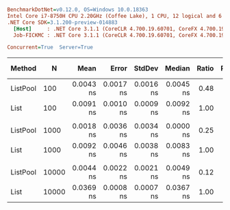 ``` ini

BenchmarkDotNet=v0.12.0, OS=Windows 10.0.18363
Intel Core i7-8750H CPU 2.20GHz (Coffee Lake), 1 CPU, 12 logical and 6 physical cores
.NET Core SDK=3.1.200-preview-014883
  [Host]     : .NET Core 3.1.1 (CoreCLR 4.700.19.60701, CoreFX 4.700.19.60801), X64 RyuJIT
  Job-FICKMC : .NET Core 3.1.1 (CoreCLR 4.700.19.60701, CoreFX 4.700.19.60801), X64 RyuJIT

Concurrent=True  Server=True  

```
|   Method |     N |      Mean |     Error |    StdDev |    Median | Ratio | RatioSD | Rank | Gen 0 | Gen 1 | Gen 2 | Allocated |
|--------- |------ |----------:|----------:|----------:|----------:|------:|--------:|-----:|------:|------:|------:|----------:|
| ListPool |   100 | 0.0043 ns | 0.0017 ns | 0.0016 ns | 0.0045 ns |  0.48 |    0.20 |    1 |     - |     - |     - |         - |
|     List |   100 | 0.0091 ns | 0.0010 ns | 0.0009 ns | 0.0092 ns |  1.00 |    0.00 |    2 |     - |     - |     - |         - |
|          |       |           |           |           |           |       |         |      |       |       |       |           |
| ListPool |  1000 | 0.0018 ns | 0.0036 ns | 0.0034 ns | 0.0000 ns |  0.25 |    0.44 |    1 |     - |     - |     - |         - |
|     List |  1000 | 0.0092 ns | 0.0046 ns | 0.0038 ns | 0.0083 ns |  1.00 |    0.00 |    2 |     - |     - |     - |         - |
|          |       |           |           |           |           |       |         |      |       |       |       |           |
| ListPool | 10000 | 0.0044 ns | 0.0022 ns | 0.0021 ns | 0.0049 ns |  0.12 |    0.06 |    1 |     - |     - |     - |         - |
|     List | 10000 | 0.0369 ns | 0.0008 ns | 0.0007 ns | 0.0367 ns |  1.00 |    0.00 |    2 |     - |     - |     - |         - |
